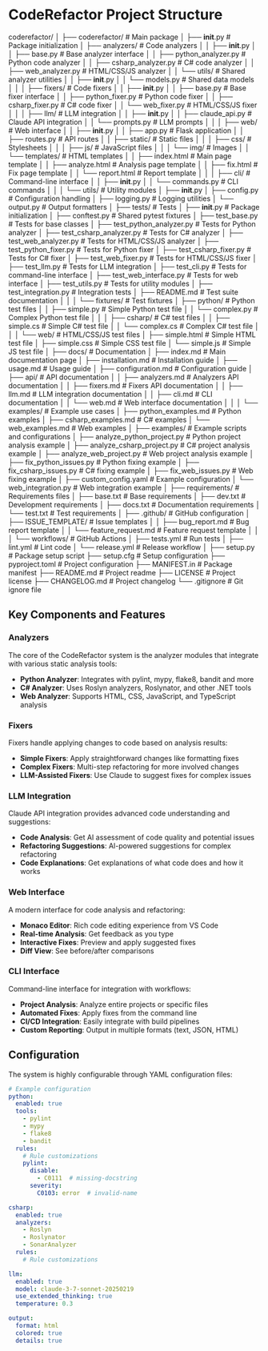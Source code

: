 # CodeRefactor Project Structure

coderefactor/
│
├── coderefactor/                       # Main package
│   ├── __init__.py                     # Package initialization
│   ├── analyzers/                      # Code analyzers
│   │   ├── __init__.py
│   │   ├── base.py                     # Base analyzer interface
│   │   ├── python_analyzer.py          # Python code analyzer
│   │   ├── csharp_analyzer.py          # C# code analyzer
│   │   ├── web_analyzer.py             # HTML/CSS/JS analyzer
│   │   └── utils/                      # Shared analyzer utilities
│   │       ├── __init__.py
│   │       └── models.py               # Shared data models
│   │
│   ├── fixers/                         # Code fixers
│   │   ├── __init__.py
│   │   ├── base.py                     # Base fixer interface
│   │   ├── python_fixer.py             # Python code fixer
│   │   ├── csharp_fixer.py             # C# code fixer
│   │   └── web_fixer.py                # HTML/CSS/JS fixer
│   │
│   ├── llm/                            # LLM integration
│   │   ├── __init__.py
│   │   ├── claude_api.py               # Claude API integration
│   │   └── prompts.py                  # LLM prompts
│   │
│   ├── web/                            # Web interface
│   │   ├── __init__.py
│   │   ├── app.py                      # Flask application
│   │   ├── routes.py                   # API routes
│   │   ├── static/                     # Static files
│   │   │   ├── css/                    # Stylesheets
│   │   │   ├── js/                     # JavaScript files
│   │   │   └── img/                    # Images
│   │   └── templates/                  # HTML templates
│   │       ├── index.html              # Main page template
│   │       ├── analyze.html            # Analysis page template
│   │       ├── fix.html                # Fix page template
│   │       └── report.html             # Report template
│   │
│   ├── cli/                            # Command-line interface
│   │   ├── __init__.py
│   │   └── commands.py                 # CLI commands
│   │
│   └── utils/                          # Utility modules
│       ├── __init__.py
│       ├── config.py                   # Configuration handling
│       ├── logging.py                  # Logging utilities
│       └── output.py                   # Output formatters
│
├── tests/                              # Tests
│   ├── __init__.py                     # Package initialization
│   ├── conftest.py                     # Shared pytest fixtures
│   ├── test_base.py                    # Tests for base classes
│   ├── test_python_analyzer.py         # Tests for Python analyzer
│   ├── test_csharp_analyzer.py         # Tests for C# analyzer
│   ├── test_web_analyzer.py            # Tests for HTML/CSS/JS analyzer
│   ├── test_python_fixer.py            # Tests for Python fixer
│   ├── test_csharp_fixer.py            # Tests for C# fixer
│   ├── test_web_fixer.py               # Tests for HTML/CSS/JS fixer
│   ├── test_llm.py                     # Tests for LLM integration
│   ├── test_cli.py                     # Tests for command-line interface
│   ├── test_web_interface.py           # Tests for web interface
│   ├── test_utils.py                   # Tests for utility modules
│   ├── test_integration.py             # Integration tests
│   ├── README.md                       # Test suite documentation
│   │
│   └── fixtures/                       # Test fixtures
│       ├── python/                     # Python test files
│       │   ├── simple.py               # Simple Python test file
│       │   └── complex.py              # Complex Python test file
│       │
│       ├── csharp/                     # C# test files
│       │   ├── simple.cs               # Simple C# test file
│       │   └── complex.cs              # Complex C# test file
│       │
│       └── web/                        # HTML/CSS/JS test files
│           ├── simple.html             # Simple HTML test file
│           ├── simple.css              # Simple CSS test file
│           └── simple.js               # Simple JS test file
│
├── docs/                               # Documentation
│   ├── index.md                        # Main documentation page
│   ├── installation.md                 # Installation guide
│   ├── usage.md                        # Usage guide
│   ├── configuration.md                # Configuration guide
│   ├── api/                            # API documentation
│   │   ├── analyzers.md                # Analyzers API documentation
│   │   ├── fixers.md                   # Fixers API documentation
│   │   ├── llm.md                      # LLM integration documentation
│   │   ├── cli.md                      # CLI documentation
│   │   └── web.md                      # Web interface documentation
│   │
│   └── examples/                       # Example use cases
│       ├── python_examples.md          # Python examples
│       ├── csharp_examples.md          # C# examples
│       └── web_examples.md             # Web examples
│
├── examples/                           # Example scripts and configurations
│   ├── analyze_python_project.py       # Python project analysis example
│   ├── analyze_csharp_project.py       # C# project analysis example
│   ├── analyze_web_project.py          # Web project analysis example
│   ├── fix_python_issues.py            # Python fixing example
│   ├── fix_csharp_issues.py            # C# fixing example
│   ├── fix_web_issues.py               # Web fixing example
│   ├── custom_config.yaml              # Example configuration
│   └── web_integration.py              # Web integration example
│
├── requirements/                       # Requirements files
│   ├── base.txt                        # Base requirements
│   ├── dev.txt                         # Development requirements
│   ├── docs.txt                        # Documentation requirements
│   └── test.txt                        # Test requirements
│
├── .github/                            # GitHub configuration
│   ├── ISSUE_TEMPLATE/                 # Issue templates
│   │   ├── bug_report.md               # Bug report template
│   │   └── feature_request.md          # Feature request template
│   │
│   └── workflows/                      # GitHub Actions
│       ├── tests.yml                   # Run tests
│       ├── lint.yml                    # Lint code
│       └── release.yml                 # Release workflow
│
├── setup.py                            # Package setup script
├── setup.cfg                           # Setup configuration
├── pyproject.toml                      # Project configuration
├── MANIFEST.in                         # Package manifest
├── README.md                           # Project readme
├── LICENSE                             # Project license
├── CHANGELOG.md                        # Project changelog
└── .gitignore                          # Git ignore file

## Key Components and Features

### Analyzers

The core of the CodeRefactor system is the analyzer modules that integrate with various static analysis tools:

- **Python Analyzer**: Integrates with pylint, mypy, flake8, bandit and more
- **C# Analyzer**: Uses Roslyn analyzers, Roslynator, and other .NET tools
- **Web Analyzer**: Supports HTML, CSS, JavaScript, and TypeScript analysis

### Fixers

Fixers handle applying changes to code based on analysis results:

- **Simple Fixers**: Apply straightforward changes like formatting fixes
- **Complex Fixers**: Multi-step refactoring for more involved changes
- **LLM-Assisted Fixers**: Use Claude to suggest fixes for complex issues

### LLM Integration

Claude API integration provides advanced code understanding and suggestions:

- **Code Analysis**: Get AI assessment of code quality and potential issues
- **Refactoring Suggestions**: AI-powered suggestions for complex refactoring
- **Code Explanations**: Get explanations of what code does and how it works

### Web Interface

A modern interface for code analysis and refactoring:

- **Monaco Editor**: Rich code editing experience from VS Code
- **Real-time Analysis**: Get feedback as you type
- **Interactive Fixes**: Preview and apply suggested fixes
- **Diff View**: See before/after comparisons

### CLI Interface

Command-line interface for integration with workflows:

- **Project Analysis**: Analyze entire projects or specific files
- **Automated Fixes**: Apply fixes from the command line
- **CI/CD Integration**: Easily integrate with build pipelines
- **Custom Reporting**: Output in multiple formats (text, JSON, HTML)

## Configuration

The system is highly configurable through YAML configuration files:

```yaml
# Example configuration
python:
  enabled: true
  tools:
    - pylint
    - mypy
    - flake8
    - bandit
  rules:
    # Rule customizations
    pylint:
      disable:
        - C0111  # missing-docstring
      severity:
        C0103: error  # invalid-name

csharp:
  enabled: true
  analyzers:
    - Roslyn
    - Roslynator
    - SonarAnalyzer
  rules:
    # Rule customizations

llm:
  enabled: true
  model: claude-3-7-sonnet-20250219
  use_extended_thinking: true
  temperature: 0.3

output:
  format: html
  colored: true
  details: true
```